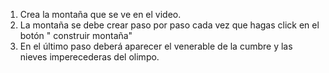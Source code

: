 1. Crea la montaña que se ve en el video.
2. La montaña se debe crear paso por paso cada vez que hagas click en el botón " construir montaña"
3. En el último paso deberá aparecer el venerable de la cumbre y las nieves imperecederas del olimpo.


